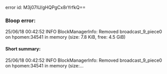 error id: M3j07lU/gHQPgCx8rYrfkQ==
### Bloop error:

25/06/18 00:42:52 INFO BlockManagerInfo: Removed broadcast_9_piece0 on hpomen:34541 in memory (size: 7.8 KiB, free: 4.5 GiB)
#### Short summary: 

25/06/18 00:42:52 INFO BlockManagerInfo: Removed broadcast_9_piece0 on hpomen:34541 in memory (size:...